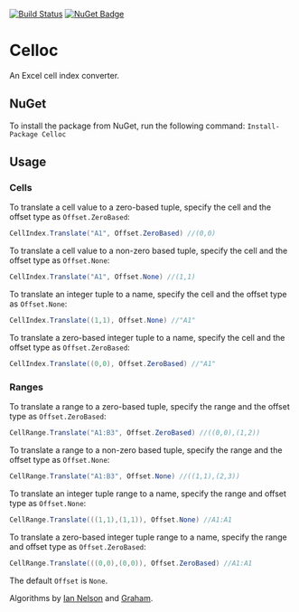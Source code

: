 [![Build Status](https://travis-ci.org/sduplooy/Celloc.svg?branch=master)](https://travis-ci.org/sduplooy/Celloc)
[![NuGet Badge](https://buildstats.info/nuget/Celloc)](https://www.nuget.org/packages/Celloc/)

# Celloc
An Excel cell index converter.

## NuGet
To install the package from NuGet, run the following command:
`Install-Package Celloc`

## Usage

### Cells
To translate a cell value to a zero-based tuple, specify the cell and the offset type as `Offset.ZeroBased`:

```C#
CellIndex.Translate("A1", Offset.ZeroBased) //(0,0)
```

To translate a cell value to a non-zero based tuple, specify the cell and the offset type as `Offset.None`:

```C#
CellIndex.Translate("A1", Offset.None) //(1,1)
```

To translate an integer tuple to a name, specify the cell and the offset type as `Offset.None`:

```C#
CellIndex.Translate((1,1), Offset.None) //"A1"
```

To translate a zero-based integer tuple to a name, specify the cell and the offset type as `Offset.ZeroBased`:

```C#
CellIndex.Translate((0,0), Offset.ZeroBased) //"A1"
```

### Ranges
To translate a range to a zero-based tuple, specify the range and the offset type as `Offset.ZeroBased`:

```C#
CellRange.Translate("A1:B3", Offset.ZeroBased) //((0,0),(1,2))
```

To translate a range to a non-zero based tuple, specify the range and the offset type as `Offset.None`:

```C#
CellRange.Translate("A1:B3", Offset.None) //((1,1),(2,3))
```

To translate an integer tuple range to a name, specify the range and offset type as `Offset.None`:

```C#
CellRange.Translate(((1,1),(1,1)), Offset.None) //A1:A1
```

To translate a zero-based integer tuple range to a name, specify the range and offset type as `Offset.ZeroBased`:

```C#
CellRange.Translate(((0,0),(0,0)), Offset.ZeroBased) //A1:A1
```

The default `Offset` is `None`.

Algorithms by [Ian Nelson](https://stackoverflow.com/a/667902/31770) and [Graham](https://stackoverflow.com/a/182924/31770).
